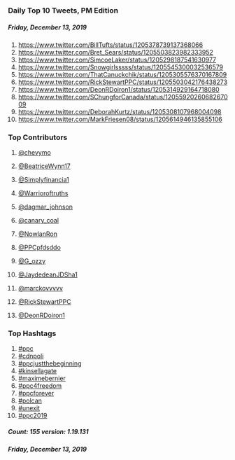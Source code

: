 ### Daily Top 10 Tweets, PM Edition
##### Friday, December 13, 2019
 1) https://www.twitter.com/BillTufts/status/1205378739137368066
 2) https://www.twitter.com/Bret_Sears/status/1205503823982333952
 3) https://www.twitter.com/SimcoeLaker/status/1205298187541630977
 4) https://www.twitter.com/Snowgirlsssss/status/1205545300032536579
 5) https://www.twitter.com/ThatCanuckchik/status/1205305576370167809
 6) https://www.twitter.com/RickStewartPPC/status/1205503042176438273
 7) https://www.twitter.com/DeonRDoiron1/status/1205314929164718080
 8) https://www.twitter.com/SChungforCanada/status/1205592026068267009
 9) https://www.twitter.com/DeborahKurtz/status/1205308107968004098
10) https://www.twitter.com/MarkFriesen08/status/1205614946135855106

### Top Contributors
  1) [@chevymo](https://www.twitter.com/chevymo)
  2) [@BeatriceWynn17](https://www.twitter.com/BeatriceWynn17)
  3) [@Simplyfinancia1](https://www.twitter.com/Simplyfinancia1)
  4) [@Warrioroftruths](https://www.twitter.com/Warrioroftruths)
  5) [@dagmar_johnson](https://www.twitter.com/dagmar_johnson)
  6) [@canary_coal](https://www.twitter.com/canary_coal)
  7) [@NowlanRon](https://www.twitter.com/NowlanRon)
  8) [@PPCpfdsddo](https://www.twitter.com/PPCpfdsddo)
  9) [@G_ozzy](https://www.twitter.com/G_ozzy)
 10) [@JaydedeanJDSha1](https://www.twitter.com/JaydedeanJDSha1)

 11) [@marckovvvvv](https://www.twitter.com/marckovvvvv)
 12) [@RickStewartPPC](https://www.twitter.com/RickStewartPPC)
 13) [@DeonRDoiron1](https://www.twitter.com/DeonRDoiron1)


### Top Hashtags

  1) [#ppc](https://www.twitter.com/hashtag/ppc)
  2) [#cdnpoli](https://www.twitter.com/hashtag/cdnpoli)
  3) [#ppcjustthebeginning](https://www.twitter.com/hashtag/ppcjustthebeginning)
  4) [#kinsellagate](https://www.twitter.com/hashtag/kinsellagate)
  5) [#maximebernier](https://www.twitter.com/hashtag/maximebernier)
  6) [#ppc4freedom](https://www.twitter.com/hashtag/ppc4freedom)
  7) [#ppcforever](https://www.twitter.com/hashtag/ppcforever)
  8) [#polcan](https://www.twitter.com/hashtag/polcan)
  9) [#unexit](https://www.twitter.com/hashtag/unexit)
 10) [#ppc2019](https://www.twitter.com/hashtag/ppc2019)

##### Count: 155	version: 1.19.131
##### Friday, December 13, 2019

